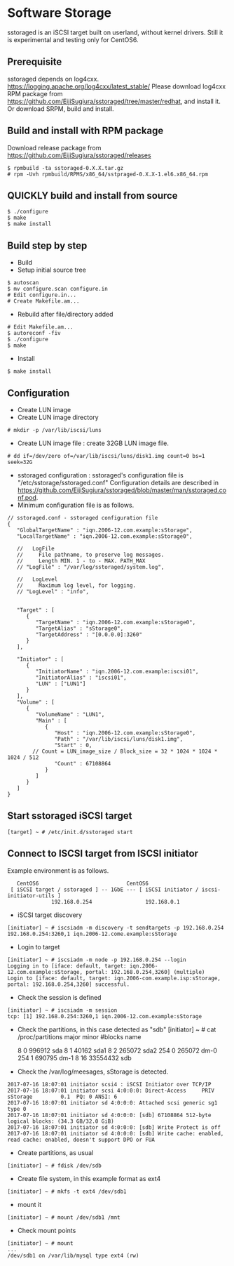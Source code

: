 # Software Storage

sstoraged is an iSCSI target built on userland, without kernel drivers.
Still it is experimental and testing only for CentOS6.

## Prerequisite

sstoraged depends on log4cxx. https://logging.apache.org/log4cxx/latest_stable/
Please download log4cxx RPM package from https://github.com/EijiSugiura/sstoraged/tree/master/redhat, and install it.
Or download SRPM, build and install.

## Build and install with RPM package

Download release package from https://github.com/EijiSugiura/sstoraged/releases
```
$ rpmbuild -ta sstoraged-0.X.X.tar.gz
# rpm -Uvh rpmbuild/RPMS/x86_64/sstpraged-0.X.X-1.el6.x86_64.rpm
```

## QUICKLY build and install from source 

```
$ ./configure
$ make
$ make install
```

## Build step by step

- Build
 - Setup initial source tree
```
$ autoscan
$ mv configure.scan configure.in
# Edit configure.in...
# Create Makefile.am...
```
 - Rebuild after file/directory added
```
# Edit Makefile.am...
$ autoreconf -fiv
$ ./configure
$ make
```
- Install
```
$ make install
```

## Configuration

- Create LUN image
 - Create LUN image directory
```
# mkdir -p /var/lib/iscsi/luns
```
 - Create LUN image file : create 32GB LUN image file.
```
# dd if=/dev/zero of=/var/lib/iscsi/luns/disk1.img count=0 bs=1 seek=32G
```
- sstoraged configuration : sstoraged's configuration file is "/etc/sstorage/sstoraged.conf"
Configuration details are described in https://github.com/EijiSugiura/sstoraged/blob/master/man/sstoraged.conf.pod.
- Minimum configuration file is as follows.
```
// sstoraged.conf - sstoraged configuration file
{
   "GlobalTargetName" : "iqn.2006-12.com.example:sStorage",
   "LocalTargetName" : "iqn.2006-12.com.example:sStorage0",

   //   LogFile
   //     File pathname, to preserve log messages.
   //     Length MIN. 1 - to - MAX. PATH_MAX
   // "LogFile" : "/var/log/sstoraged/system.log",

   //   LogLevel
   //     Maximum log level, for logging.
   // "LogLevel" : "info",


   "Target" : [
      {
         "TargetName" : "iqn.2006-12.com.example:sStorage0",
         "TargetAlias" : "sStorage0",
         "TargetAddress" : "[0.0.0.0]:3260"
      }
   ],

   "Initiator" : [
      {
         "InitiatorName" : "iqn.2006-12.com.example:iscsi01",
         "InitiatorAlias" : "iscsi01",
         "LUN" : ["LUN1"]
      }
   ],
   "Volume" : [
      {
         "VolumeName" : "LUN1",
         "Main" : [
            {
               "Host" : "iqn.2006-12.com.example:sStorage0",
               "Path" : "/var/lib/iscsi/luns/disk1.img",
               "Start" : 0,
		// Count = LUN_image_size / Block_size = 32 * 1024 * 1024 * 1024 / 512
               "Count" : 67108864
            }
         ]
      }
   ]
}

```

## Start sstoraged iSCSI target

```
[target] ~ # /etc/init.d/sstoraged start
```

## Connect to ISCSI target from ISCSI initiator

Example environment is as follows.
```
   CentOS6                            CentOS6
 [ iSCSI target / sstoraged ] -- 1GbE --- [ iSCSI initiator / iscsi-initiator-utils ]
              192.168.0.254                 192.168.0.1

```

- iSCSI target discovery
```
[initiator] ~ # iscsiadm -m discovery -t sendtargets -p 192.168.0.254
192.168.0.254:3260,1 iqn.2006-12.come.example:sStorage
```
- Login to target
```
[initiator] ~ # iscsiadm -m node -p 192.168.0.254 --login
Logging in to [iface: default, target: iqn.2006-12.com.example:sStorage, portal: 192.168.0.254,3260] (multiple)
Login to [iface: default, target: iqn.2006-com.example.isp:sStorage, portal: 192.168.0.254,3260] successful.
```
- Check the session is defined
```
[initiator] ~ # iscsiadm -m session                                  
tcp: [1] 192.168.0.254:3260,1 iqn.2006-12.com.example:sStorage
```
- Check the partitions, in this case detected as "sdb"
[initiator] ~ # cat /proc/partitions
major minor  #blocks  name

   8        0     996912 sda
   8        1      40162 sda1
   8        2     265072 sda2
 254        0     265072 dm-0
 254        1     690795 dm-1
   8       16   33554432 sdb
- Check the /var/log/meesages, sStorage is detected.
```
2017-07-16 18:07:01 initiator scsi4 : iSCSI Initiator over TCP/IP
2017-07-16 18:07:01 initiator scsi 4:0:0:0: Direct-Access     PRIV      sStorage         0.1  PQ: 0 ANSI: 6
2017-07-16 18:07:01 initiator sd 4:0:0:0: Attached scsi generic sg1 type 0
2017-07-16 18:07:01 initiator sd 4:0:0:0: [sdb] 67108864 512-byte logical blocks: (34.3 GB/32.0 GiB)
2017-07-16 18:07:01 initiator sd 4:0:0:0: [sdb] Write Protect is off
2017-07-16 18:07:01 initiator sd 4:0:0:0: [sdb] Write cache: enabled, read cache: enabled, doesn't support DPO or FUA
```
- Create partitions, as usual
```
[initiator] ~ # fdisk /dev/sdb
```
- Create file system, in this example format as ext4
```
[initiator] ~ # mkfs -t ext4 /dev/sdb1
```
- mount it
```
[initiator] ~ # mount /dev/sdb1 /mnt
```
- Check mount points
```
[initiator] ~ # mount
...
/dev/sdb1 on /var/lib/mysql type ext4 (rw)
```



